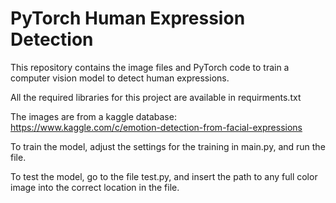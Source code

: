 # PyTorch Human Expression Detection

This repository contains the image files and PyTorch code to train a computer vision model to detect human expressions. 

All the required libraries for this project are available in requirments.txt

The images are from a kaggle database: https://www.kaggle.com/c/emotion-detection-from-facial-expressions

To train the model, adjust the settings for the training in main.py, and run the file. 

To test the model, go to the file test.py, and insert the path to any full color image into the correct location in the file.


